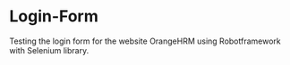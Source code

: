 # Login-Form
Testing the login form for the website OrangeHRM using Robotframework with Selenium library.
